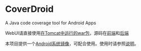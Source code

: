 # CoverDroid
A Java code coverage tool for Android Apps

WebUI请直接使用[在Tomcat中运行的war包](https://github.com/swordghost/CoverDroid/blob/master/CoverDroid.war)，源码在[前端](https://github.com/swordghost/CoverDroid/tree/master/WebContent)和[后端](https://github.com/swordghost/CoverDroid/tree/master/src/cn/edu/pku)

本项目提供一个[Android系统镜像](https://github.com/swordghost/CoverDroid/tree/master/img)，可配合使用。使用时请参照[说明](https://github.com/swordghost/CoverDroid/blob/master/img/README.md)。
